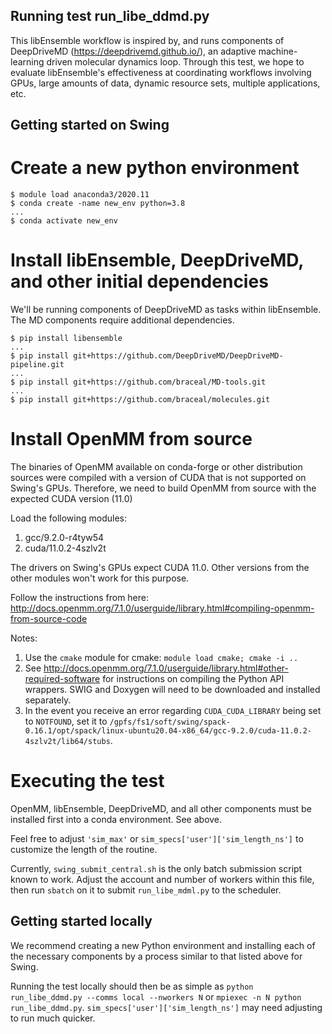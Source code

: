 ## Running test run_libe_ddmd.py

This libEnsemble workflow is inspired by, and runs components of DeepDriveMD (https://deepdrivemd.github.io/),
an adaptive machine-learning driven molecular dynamics loop. Through this test,
we hope to evaluate libEnsemble's effectiveness at coordinating workflows
involving GPUs, large amounts of data, dynamic resource sets, multiple applications,
etc.

## Getting started on Swing

# Create a new python environment
```
$ module load anaconda3/2020.11
$ conda create -name new_env python=3.8
...
$ conda activate new_env
```

# Install libEnsemble, DeepDriveMD, and other initial dependencies

We'll be running components of DeepDriveMD as tasks within libEnsemble. The MD components
require additional dependencies.

```
$ pip install libensemble
...
$ pip install git+https://github.com/DeepDriveMD/DeepDriveMD-pipeline.git
...
$ pip install git+https://github.com/braceal/MD-tools.git
...
$ pip install git+https://github.com/braceal/molecules.git
```

# Install OpenMM from source

The binaries of OpenMM available on conda-forge or other distribution sources
were compiled with a version of CUDA that is not supported on Swing's GPUs. Therefore,
we need to build OpenMM from source with the expected CUDA version (11.0)

Load the following modules:
1) gcc/9.2.0-r4tyw54
2) cuda/11.0.2-4szlv2t

The drivers on Swing's GPUs expect CUDA 11.0. Other versions from the other modules won't work for this purpose.

Follow the instructions from here: http://docs.openmm.org/7.1.0/userguide/library.html#compiling-openmm-from-source-code

Notes:

1) Use the ``cmake`` module for cmake: ``module load cmake; cmake -i ..``
2) See http://docs.openmm.org/7.1.0/userguide/library.html#other-required-software for instructions on compiling the Python API wrappers. SWIG and Doxygen will need to be downloaded and installed separately.
3) In the event you receive an error regarding ``CUDA_CUDA_LIBRARY`` being set to ``NOTFOUND``,
set it to ``/gpfs/fs1/soft/swing/spack-0.16.1/opt/spack/linux-ubuntu20.04-x86_64/gcc-9.2.0/cuda-11.0.2-4szlv2t/lib64/stubs``.

# Executing the test

OpenMM, libEnsemble, DeepDriveMD, and all other components must be installed first
into a conda environment. See above.

Feel free to adjust ``'sim_max'`` or ``sim_specs['user']['sim_length_ns']`` to customize
the length of the routine.

Currently, ``swing_submit_central.sh`` is the only batch submission script known to work.
Adjust the account and number of workers within this file, then run ``sbatch`` on it
to submit ``run_libe_mdml.py`` to the scheduler.

## Getting started locally

We recommend creating a new Python environment and installing each of the necessary
components by a process similar to that listed above for Swing.

Running the test locally should then be as simple as ``python run_libe_ddmd.py --comms local --nworkers N``
or ``mpiexec -n N python run_libe_ddmd.py``. ``sim_specs['user']['sim_length_ns']`` may need adjusting
to run much quicker.
